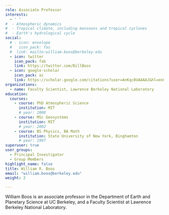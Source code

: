 ```yaml
---
role: Associate Professor
interests:
  - ' '
#  - Atmospheric dynamics
#  - Tropical climate, including monsoons and tropical cyclones
#  - Earth's hydrological cycle
social:
  # - icon: envelope
  #   icon_pack: fas
  #  link: mailto:william.boos@berkeley.edu
  - icon: twitter
    icon_pack: fab
    link: https://twitter.com/BillBoos
  - icon: google-scholar
    icon_pack: ai
    link: https://scholar.google.com/citations?user=AnKqc8UAAAAJ&hl=en&oi=ao
organizations:
  - name: Faculty Scientist, Lawrence Berkeley National Laboratory
education:
  courses:
    - course: PhD Atmospheric Science
      institution: MIT
      # year: 2008
    - course: MSc Geosystems
      institution: MIT
      # year: 2002
    - course: BS Physics, BA Math
      institution: State University of New York, Binghamton
      # year: 1997
superuser: true
user_groups:
  - Principal Investigator
  - Group Members
highlight_name: false
title: William R. Boos
email: "william.boos@berkeley.edu"
weight: 2

---
```


William Boos is an associate professor in the Department of Earth and Planetary Science at UC Berkeley, and a Faculty Scientist at Lawrence Berkeley National Laboratory.
